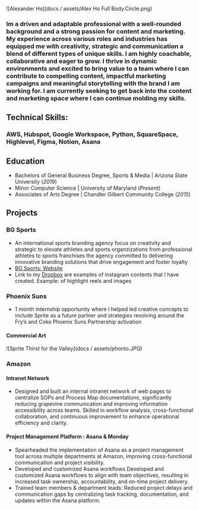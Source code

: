 

![Alexander Ho](docs / assets/Alex Ho Full Body.Circle.png)
### Im a driven and adaptable professional with a well-rounded background and a strong passion for content and marketing. My experience across various roles and industries has equipped me with creativity, strategic and communication a blend of different types of unique skills. I am highly coachable, collaborative and eager to grow. I thrive in dynamic environments and excited to bring value to a team where I can contribute to compelling content, impactful marketing campaigns and meaningful storytelling with the brand I am working for. I am currently seeking to get back into the content and marketing space where I can continue molding my skills.

## Technical Skills:

### AWS, Hubspot, Google Workspace, Python, SquareSpace, Highlevel, Figma, Notion, Asana

## Education
- Bachelors of General Business Degree, Sports & Media | Arizona State University (_2019_) 
- Minor Computer Science | University of Maryland (_Present_)
- Associates of Arts Degree | Chandler Gilbert Community College (_2015_)

## Projects
### BG Sports
- An international sports branding agency focus on creativity and strategic to elevate athletes and sports organzizations from  professional athletes to sports franchises the agency committed to delivering innovative branding solutions that drive engagement and foster loyalty
- [BG Sports: Website](https://www.bgseinc.com)
- Link to my [Dropbox](https://www.dropbox.com/scl/fo/00rd5rmpf41rxwjgibaux/AJS9C5VICq_yFOPAgrYW46Y?rlkey=mcs2il5hg61ybh21awc6zf8k4&e=1&dl=0) are examples of instagram contents that I have created. Example: of highlight reels and images
  
### Phoenix Suns
- 1 month internship opportunity where I helped led creative concepts to include Sprite as a future partner and strategies revolving around the Fry’s and Coke Phoenix Suns Partnership activation

#### Commercial Art 
![Sprite Thirst for the Valley](docs / assets/phonto.JPG)

### Amazon
#### Intranet Network
- Designed and built an internal intranet network of web pages to centralize SOPs and Process Map documentations, significantly reducing grapevine communication and improving information accessibility across teams. Skilled in workflow analysis, cross-functional collaboration, and continuous improvement to enhance operational efficiency and clarity. 

#### Project Management Platform : Asana & Monday
- Spearheaded the implementation of Asana as a project management tool across multiple departments at Amazon, improving cross-functional communication and project visibility.
- Developed and customized Asana workflows Developed and customized Asana workflows to align with team objectives, resulting in increased task ownership, accountability, and on-time project delivery.
- Trained team members & department leads: Reduced project delays and communication gaps by centralizing task tracking, documentation, and updates within the Asana platform.


